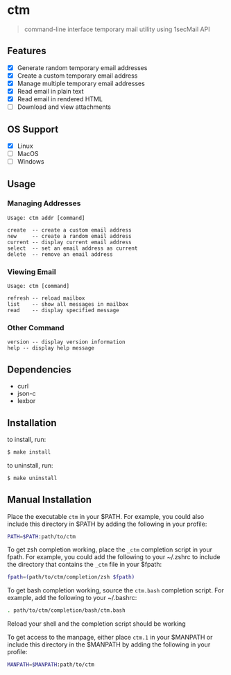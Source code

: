 # ctm

> command-line interface temporary mail utility using 1secMail API

## Features

- [x] Generate random temporary email addresses
- [x] Create a custom temporary email address
- [x] Manage multiple temporary email addresses
- [x] Read email in plain text
- [x] Read email in rendered HTML
- [ ] Download and view attachments

## OS Support

- [x] Linux
- [ ] MacOS
- [ ] Windows

## Usage

### Managing Addresses

```
Usage: ctm addr [command]

create  -- create a custom email address
new     -- create a random email address
current -- display current email address
select  -- set an email address as current
delete  -- remove an email address
```

### Viewing Email

```
Usage: ctm [command]

refresh -- reload mailbox
list    -- show all messages in mailbox
read    -- display specified message
```

### Other Command

```
version -- display version information
help -- display help message
```

## Dependencies

- curl
- json-c
- lexbor

## Installation


to install, run:

``` sh
$ make install
```

to uninstall, run:

``` sh
$ make uninstall
```

## Manual Installation

Place the executable `ctm` in your $PATH. For example, you could also
include this directory in $PATH by adding the following in your profile:

``` sh
PATH=$PATH:path/to/ctm
```

To get zsh completion working, place the `_ctm` completion script in your
fpath. For example, you could add the following to your ~/.zshrc to include the
directory that contains the `_ctm` file in your $fpath:

``` sh
fpath=(path/to/ctm/completion/zsh $fpath)
```

To get bash completion working, source the `ctm.bash` completion script.
For example, add the following to your ~/.bashrc:

``` sh
. path/to/ctm/completion/bash/ctm.bash
```

Reload your shell and the completion script should be working

To get access to the manpage, either place `ctm.1` in your $MANPATH or
include this directory in the $MANPATH by adding the following in your profile:

``` sh
MANPATH=$MANPATH:path/to/ctm
```
